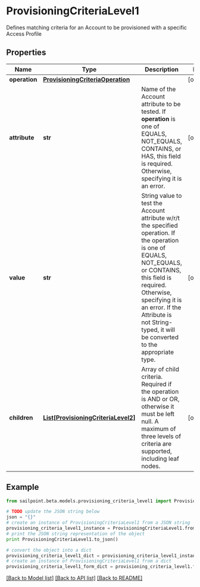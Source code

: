 # ProvisioningCriteriaLevel1

Defines matching criteria for an Account to be provisioned with a specific Access Profile

## Properties
Name | Type | Description | Notes
------------ | ------------- | ------------- | -------------
**operation** | [**ProvisioningCriteriaOperation**](ProvisioningCriteriaOperation.md) |  | [optional] 
**attribute** | **str** | Name of the Account attribute to be tested. If **operation** is one of EQUALS, NOT_EQUALS, CONTAINS, or HAS, this field is required. Otherwise, specifying it is an error. | [optional] 
**value** | **str** | String value to test the Account attribute w/r/t the specified operation. If the operation is one of EQUALS, NOT_EQUALS, or CONTAINS, this field is required. Otherwise, specifying it is an error. If the Attribute is not String-typed, it will be converted to the appropriate type. | [optional] 
**children** | [**List[ProvisioningCriteriaLevel2]**](ProvisioningCriteriaLevel2.md) | Array of child criteria. Required if the operation is AND or OR, otherwise it must be left null. A maximum of three levels of criteria are supported, including leaf nodes. | [optional] 

## Example

```python
from sailpoint.beta.models.provisioning_criteria_level1 import ProvisioningCriteriaLevel1

# TODO update the JSON string below
json = "{}"
# create an instance of ProvisioningCriteriaLevel1 from a JSON string
provisioning_criteria_level1_instance = ProvisioningCriteriaLevel1.from_json(json)
# print the JSON string representation of the object
print ProvisioningCriteriaLevel1.to_json()

# convert the object into a dict
provisioning_criteria_level1_dict = provisioning_criteria_level1_instance.to_dict()
# create an instance of ProvisioningCriteriaLevel1 from a dict
provisioning_criteria_level1_form_dict = provisioning_criteria_level1.from_dict(provisioning_criteria_level1_dict)
```
[[Back to Model list]](../README.md#documentation-for-models) [[Back to API list]](../README.md#documentation-for-api-endpoints) [[Back to README]](../README.md)


